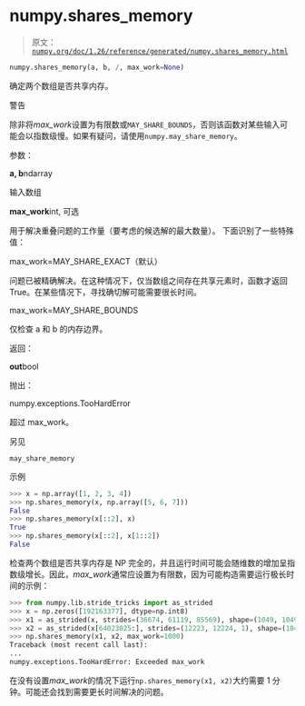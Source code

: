 # numpy.shares_memory

> 原文：[`numpy.org/doc/1.26/reference/generated/numpy.shares_memory.html`](https://numpy.org/doc/1.26/reference/generated/numpy.shares_memory.html)

```py
numpy.shares_memory(a, b, /, max_work=None)
```

确定两个数组是否共享内存。

警告

除非将*max_work*设置为有限数或`MAY_SHARE_BOUNDS`，否则该函数对某些输入可能会以指数级慢。如果有疑问，请使用`numpy.may_share_memory`。

参数：

**a, b**ndarray

输入数组

**max_work**int, 可选

用于解决重叠问题的工作量（要考虑的候选解的最大数量）。 下面识别了一些特殊值：

max_work=MAY_SHARE_EXACT（默认）

问题已被精确解决。在这种情况下，仅当数组之间存在共享元素时，函数才返回 True。在某些情况下，寻找确切解可能需要很长时间。

max_work=MAY_SHARE_BOUNDS

仅检查 a 和 b 的内存边界。

返回：

**out**bool

抛出：

numpy.exceptions.TooHardError

超过 max_work。

另见

`may_share_memory`

示例

```py
>>> x = np.array([1, 2, 3, 4])
>>> np.shares_memory(x, np.array([5, 6, 7]))
False
>>> np.shares_memory(x[::2], x)
True
>>> np.shares_memory(x[::2], x[1::2])
False 
```

检查两个数组是否共享内存是 NP 完全的，并且运行时间可能会随维数的增加呈指数级增长。因此，*max_work*通常应设置为有限数，因为可能构造需要运行极长时间的示例：

```py
>>> from numpy.lib.stride_tricks import as_strided
>>> x = np.zeros([192163377], dtype=np.int8)
>>> x1 = as_strided(x, strides=(36674, 61119, 85569), shape=(1049, 1049, 1049))
>>> x2 = as_strided(x[64023025:], strides=(12223, 12224, 1), shape=(1049, 1049, 1))
>>> np.shares_memory(x1, x2, max_work=1000)
Traceback (most recent call last):
...
numpy.exceptions.TooHardError: Exceeded max_work 
```

在没有设置*max_work*的情况下运行`np.shares_memory(x1, x2)`大约需要 1 分钟。可能还会找到需要更长时间解决的问题。
